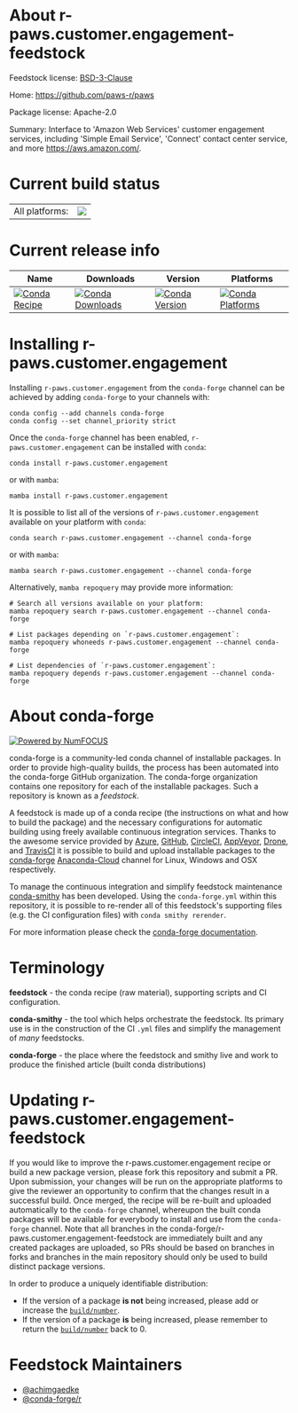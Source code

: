 About r-paws.customer.engagement-feedstock
==========================================

Feedstock license: [BSD-3-Clause](https://github.com/conda-forge/r-paws.customer.engagement-feedstock/blob/main/LICENSE.txt)

Home: https://github.com/paws-r/paws

Package license: Apache-2.0

Summary: Interface to 'Amazon Web Services' customer engagement services, including 'Simple Email Service', 'Connect' contact center service, and more <https://aws.amazon.com/>.

Current build status
====================


<table><tr><td>All platforms:</td>
    <td>
      <a href="https://dev.azure.com/conda-forge/feedstock-builds/_build/latest?definitionId=14244&branchName=main">
        <img src="https://dev.azure.com/conda-forge/feedstock-builds/_apis/build/status/r-paws.customer.engagement-feedstock?branchName=main">
      </a>
    </td>
  </tr>
</table>

Current release info
====================

| Name | Downloads | Version | Platforms |
| --- | --- | --- | --- |
| [![Conda Recipe](https://img.shields.io/badge/recipe-r--paws.customer.engagement-green.svg)](https://anaconda.org/conda-forge/r-paws.customer.engagement) | [![Conda Downloads](https://img.shields.io/conda/dn/conda-forge/r-paws.customer.engagement.svg)](https://anaconda.org/conda-forge/r-paws.customer.engagement) | [![Conda Version](https://img.shields.io/conda/vn/conda-forge/r-paws.customer.engagement.svg)](https://anaconda.org/conda-forge/r-paws.customer.engagement) | [![Conda Platforms](https://img.shields.io/conda/pn/conda-forge/r-paws.customer.engagement.svg)](https://anaconda.org/conda-forge/r-paws.customer.engagement) |

Installing r-paws.customer.engagement
=====================================

Installing `r-paws.customer.engagement` from the `conda-forge` channel can be achieved by adding `conda-forge` to your channels with:

```
conda config --add channels conda-forge
conda config --set channel_priority strict
```

Once the `conda-forge` channel has been enabled, `r-paws.customer.engagement` can be installed with `conda`:

```
conda install r-paws.customer.engagement
```

or with `mamba`:

```
mamba install r-paws.customer.engagement
```

It is possible to list all of the versions of `r-paws.customer.engagement` available on your platform with `conda`:

```
conda search r-paws.customer.engagement --channel conda-forge
```

or with `mamba`:

```
mamba search r-paws.customer.engagement --channel conda-forge
```

Alternatively, `mamba repoquery` may provide more information:

```
# Search all versions available on your platform:
mamba repoquery search r-paws.customer.engagement --channel conda-forge

# List packages depending on `r-paws.customer.engagement`:
mamba repoquery whoneeds r-paws.customer.engagement --channel conda-forge

# List dependencies of `r-paws.customer.engagement`:
mamba repoquery depends r-paws.customer.engagement --channel conda-forge
```


About conda-forge
=================

[![Powered by
NumFOCUS](https://img.shields.io/badge/powered%20by-NumFOCUS-orange.svg?style=flat&colorA=E1523D&colorB=007D8A)](https://numfocus.org)

conda-forge is a community-led conda channel of installable packages.
In order to provide high-quality builds, the process has been automated into the
conda-forge GitHub organization. The conda-forge organization contains one repository
for each of the installable packages. Such a repository is known as a *feedstock*.

A feedstock is made up of a conda recipe (the instructions on what and how to build
the package) and the necessary configurations for automatic building using freely
available continuous integration services. Thanks to the awesome service provided by
[Azure](https://azure.microsoft.com/en-us/services/devops/), [GitHub](https://github.com/),
[CircleCI](https://circleci.com/), [AppVeyor](https://www.appveyor.com/),
[Drone](https://cloud.drone.io/welcome), and [TravisCI](https://travis-ci.com/)
it is possible to build and upload installable packages to the
[conda-forge](https://anaconda.org/conda-forge) [Anaconda-Cloud](https://anaconda.org/)
channel for Linux, Windows and OSX respectively.

To manage the continuous integration and simplify feedstock maintenance
[conda-smithy](https://github.com/conda-forge/conda-smithy) has been developed.
Using the ``conda-forge.yml`` within this repository, it is possible to re-render all of
this feedstock's supporting files (e.g. the CI configuration files) with ``conda smithy rerender``.

For more information please check the [conda-forge documentation](https://conda-forge.org/docs/).

Terminology
===========

**feedstock** - the conda recipe (raw material), supporting scripts and CI configuration.

**conda-smithy** - the tool which helps orchestrate the feedstock.
                   Its primary use is in the construction of the CI ``.yml`` files
                   and simplify the management of *many* feedstocks.

**conda-forge** - the place where the feedstock and smithy live and work to
                  produce the finished article (built conda distributions)


Updating r-paws.customer.engagement-feedstock
=============================================

If you would like to improve the r-paws.customer.engagement recipe or build a new
package version, please fork this repository and submit a PR. Upon submission,
your changes will be run on the appropriate platforms to give the reviewer an
opportunity to confirm that the changes result in a successful build. Once
merged, the recipe will be re-built and uploaded automatically to the
`conda-forge` channel, whereupon the built conda packages will be available for
everybody to install and use from the `conda-forge` channel.
Note that all branches in the conda-forge/r-paws.customer.engagement-feedstock are
immediately built and any created packages are uploaded, so PRs should be based
on branches in forks and branches in the main repository should only be used to
build distinct package versions.

In order to produce a uniquely identifiable distribution:
 * If the version of a package **is not** being increased, please add or increase
   the [``build/number``](https://docs.conda.io/projects/conda-build/en/latest/resources/define-metadata.html#build-number-and-string).
 * If the version of a package **is** being increased, please remember to return
   the [``build/number``](https://docs.conda.io/projects/conda-build/en/latest/resources/define-metadata.html#build-number-and-string)
   back to 0.

Feedstock Maintainers
=====================

* [@achimgaedke](https://github.com/achimgaedke/)
* [@conda-forge/r](https://github.com/conda-forge/r/)

